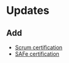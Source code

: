 # Updates

## Add

* [Scrum certification](https://www.scrum.org/assessments/professional-scrum-master-i-certification)
* [SAFe certification](https://scaledagile.com/safe-certification/)

